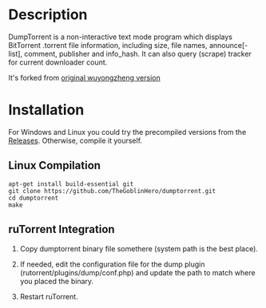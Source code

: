 # Description
DumpTorrent is a non-interactive text mode program which displays BitTorrent .torrent file information, including size, file names, announce[-list], comment, publisher and info_hash. It can also query (scrape) tracker for current downloader count.

It's forked from [original wuyongzheng version](https://sourceforge.net/projects/dumptorrent/)

# Installation

For Windows and Linux you could try the precompiled versions from the [Releases](https://github.com/TheGoblinHero/dumptorrent/releases). Otherwise, compile it yourself. 

## Linux Compilation

```
apt-get install build-essential git
git clone https://github.com/TheGoblinHero/dumptorrent.git
cd dumptorrent
make
```

## ruTorrent Integration

1. Copy dumptorrent binary file somethere (system path is the best place).

2. If needed, edit the configuration file for the dump plugin (rutorrent/plugins/dump/conf.php) and 
update the path to match where you placed the binary. 

3. Restart ruTorrent.

